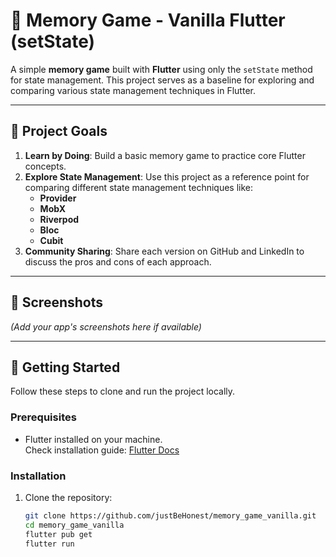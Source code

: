# 🧠 Memory Game - Vanilla Flutter (setState)

A simple **memory game** built with **Flutter** using only the `setState` method for state management. This project serves as a baseline for exploring and comparing various state management techniques in Flutter.

---

## 🎯 Project Goals

1. **Learn by Doing**: Build a basic memory game to practice core Flutter concepts.
2. **Explore State Management**: Use this project as a reference point for comparing different state management techniques like:
   - **Provider**
   - **MobX**
   - **Riverpod**
   - **Bloc**
   - **Cubit**
3. **Community Sharing**: Share each version on GitHub and LinkedIn to discuss the pros and cons of each approach.

---

## 📸 Screenshots
_(Add your app's screenshots here if available)_

---

## 🚀 Getting Started

Follow these steps to clone and run the project locally.

### Prerequisites
- Flutter installed on your machine.  
  Check installation guide: [Flutter Docs](https://flutter.dev/docs/get-started/install)

### Installation
1. Clone the repository:
   ```bash
   git clone https://github.com/justBeHonest/memory_game_vanilla.git
   cd memory_game_vanilla
   flutter pub get
   flutter run
